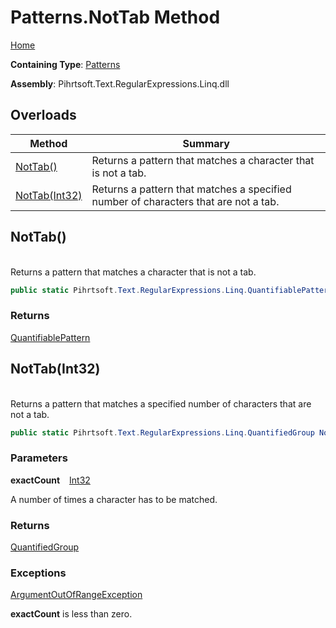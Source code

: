 # Patterns\.NotTab Method

[Home](../../../../../../README.md)

**Containing Type**: [Patterns](../README.md)

**Assembly**: Pihrtsoft\.Text\.RegularExpressions\.Linq\.dll

## Overloads

| Method | Summary |
| ------ | ------- |
| [NotTab()](#Pihrtsoft_Text_RegularExpressions_Linq_Patterns_NotTab) | Returns a pattern that matches a character that is not a tab\. |
| [NotTab(Int32)](#Pihrtsoft_Text_RegularExpressions_Linq_Patterns_NotTab_System_Int32_) | Returns a pattern that matches a specified number of characters that are not a tab\. |

## NotTab\(\) <a name="Pihrtsoft_Text_RegularExpressions_Linq_Patterns_NotTab"></a>

\
Returns a pattern that matches a character that is not a tab\.

```csharp
public static Pihrtsoft.Text.RegularExpressions.Linq.QuantifiablePattern NotTab()
```

### Returns

[QuantifiablePattern](../../QuantifiablePattern/README.md)

## NotTab\(Int32\) <a name="Pihrtsoft_Text_RegularExpressions_Linq_Patterns_NotTab_System_Int32_"></a>

\
Returns a pattern that matches a specified number of characters that are not a tab\.

```csharp
public static Pihrtsoft.Text.RegularExpressions.Linq.QuantifiedGroup NotTab(int exactCount)
```

### Parameters

**exactCount** &ensp; [Int32](https://docs.microsoft.com/en-us/dotnet/api/system.int32)

A number of times a character has to be matched\.

### Returns

[QuantifiedGroup](../../QuantifiedGroup/README.md)

### Exceptions

[ArgumentOutOfRangeException](https://docs.microsoft.com/en-us/dotnet/api/system.argumentoutofrangeexception)

**exactCount** is less than zero\.

